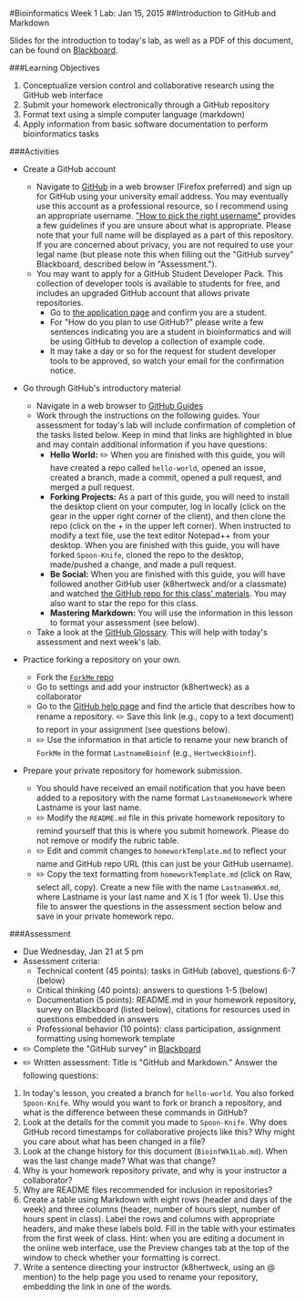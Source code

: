#Bioinformatics Week 1 Lab: Jan 15, 2015
##Introduction to GitHub and Markdown

Slides for the introduction to today's lab, as well as a PDF of this document, can be found on [Blackboard](http://blackboard.uttyler.edu).

###Learning Objectives
1. Conceptualize version control and collaborative research using the GitHub web interface
2. Submit your homework electronically through a GitHub repository
3. Format text using a simple computer language (markdown)
4. Apply information from basic software documentation to perform bioinformatics tasks

###Activities
* Create a GitHub account 
	* Navigate to [GitHub](https://github.com) in a web browser (Firefox preferred) and sign up for GitHub using your university email address. You may eventually use this account as a professional resource, so I recommend using an appropriate username. ["How to pick the right username"](http://www.reputation.com/reputationwatch/articles/how-pick-right-username) provides a few guidelines if you are unsure about what is appropriate. Please note that your full name will be displayed as a part of this repository. If you are concerned about privacy, you are not required to use your legal name (but please note this when filling out the "GitHub survey" Blackboard, described below in "Assessment.").
	* You may want to apply for a GitHub Student Developer Pack. This collection of developer tools is available to students for free, and includes an upgraded GitHub account that allows private repositories. 
		* Go to [the application page](https://education.github.com/pack/join) and confirm you are a student. 
		* For "How do you plan to use GitHub?" please write a few sentences indicating you are a student in bioinformatics and will be using GitHub to develop a collection of example code.
		* It may take a day or so for the request for student developer tools to be approved, so watch your email for the confirmation notice.

* Go through GitHub's introductory material
	* Navigate in a web browser to [GitHub Guides](https://guides.github.com)
	* Work through the instructions on the following guides. Your assessment for today's lab will include confirmation of completion of the tasks listed below. Keep in mind that links are highlighted in blue and may contain additional information if you have questions:
		* **Hello World:** :pencil2: When you are finished with this guide, you will have created a repo called `hello-world`, opened an issue, created a branch, made a commit, opened a pull request, and merged a pull request.
		* **Forking Projects:** As a part of this guide, you will need to install the desktop client on your computer, log in locally (click on the gear in the upper right corner of the client), and then clone the repo (click on the + in the upper left corner). When instructed to modify a text file, use the text editor Notepad++ from your desktop. When you are finished with this guide, you will have forked `Spoon-Knife`, cloned the repo to the desktop, made/pushed a change, and made a pull request.  
		* **Be Social:** When you are finished with this guide, you will have followed another GitHub user (k8hertweck and/or a classmate) and watched [the GitHub repo for this class' materials](https://github.com/BioinformaticsSpring2015/BioinformaticsMaterials). You may also want to star the repo for this class.
		* **Mastering Markdown:** You will use the information in this lesson to format your assessment (see below).
	* Take a look at the [GitHub Glossary](https://help.github.com/articles/github-glossary/). This will help with today's assessment and next week's lab.

* Practice forking a repository on your own.
	* Fork the [`ForkMe` repo](https://github.com/k8hertweck/ForkMe)
	* Go to settings and add your instructor (k8hertweck) as a collaborator
	* Go to the [GitHub help page](https://help.github.com) and find the article that describes how to rename a repository. :pencil2: Save this link (e.g., copy to a text document) to report in your assignment (see questions below).
	* :pencil2: Use the information in that article to rename your new branch of `ForkMe` in the format `LastnameBioinf` (e.g., `HertweckBioinf`).

* Prepare your private repository for homework submission.
	* You should have received an email notification that you have been added to a repository with the name format `LastnameHomework` where Lastname is your last name.
	* :pencil2: Modify the `README.md` file in this private homework repository to remind yourself that this is where you submit homework. Please do not remove or modify the rubric table.
	* :pencil2: Edit and commit changes to `homeworkTemplate.md` to reflect your name and GitHub repo URL (this can just be your GitHub username).
	* :pencil2: Copy the text formatting from `homeworkTemplate.md` (click on Raw, select all, copy). Create a new file with the name `LastnameWkX.md`, where Lastname is your last name and X is 1 (for week 1). Use this file to answer the questions in the assessment section below and save in your private homework repo. 

###Assessment
* Due Wednesday, Jan 21 at 5 pm
* Assessment criteria:
	* Technical content (45 points): tasks in GitHub (above), questions 6-7 (below)
	* Critical thinking (40 points): answers to questions 1-5 (below) 
	* Documentation (5 points): README.md in your homework repository, survey on Blackboard (listed below), citations for resources used in questions embedded in answers 
	* Professional behavior (10 points): class participation, assignment formatting using homework template
* :pencil2: Complete the "GitHub survey" in [Blackboard](http://blackboard.uttyler.edu)
* :pencil2: Written assessment: Title is "GitHub and Markdown." Answer the following questions:

1. In today's lesson, you created a branch for `hello-world`. You also forked `Spoon-Knife`. Why would you want to fork or branch a repository, and what is the difference between these commands in GitHub?
2. Look at the details for the commit you made to `Spoon-Knife`. Why does GitHub record timestamps for collaborative projects like this? Why might you care about what has been changed in a file?
3. Look at the change history for this document (`BioinfWk1Lab.md`). When was the last change made? What was that change?
4. Why is your homework repository private, and why is your instructor a collaborator?
5. Why are README files recommended for inclusion in repositories?
6. Create a table using Markdown with eight rows (header and days of the week) and three columns (header, number of hours slept, number of hours spent in class). Label the rows and columns with appropriate headers, and make these labels bold. Fill in the table with your estimates from the first week of class. Hint: when you are editing a document in the online web interface, use the Preview changes tab at the top of the window to check whether your formatting is correct.
7. Write a sentence directing your instructor (k8hertweck, using an @ mention) to the help page you used to rename your repository, embedding the link in one of the words.
